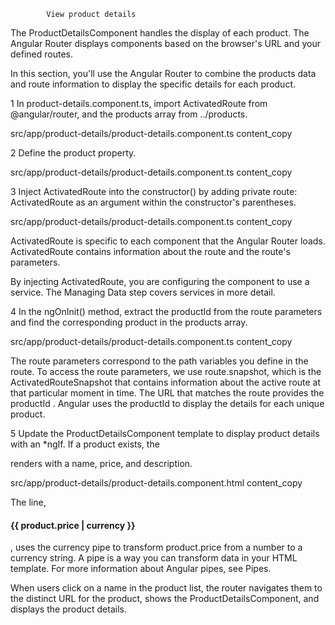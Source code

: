             View product details

The ProductDetailsComponent handles the display of each product. The Angular Router displays components based on the browser's URL and your defined routes.

In this section, you'll use the Angular Router to combine the products data and route information to display the specific details for each product.

1 In product-details.component.ts, import ActivatedRoute from @angular/router, and the products array from ../products.

src/app/product-details/product-details.component.ts
content_copy

<!-- import { Component, OnInit } from '@angular/core';
import { ActivatedRoute } from '@angular/router';

import { Product, products } from '../products'; -->

2 Define the product property.

src/app/product-details/product-details.component.ts
content_copy

<!-- export class ProductDetailsComponent implements OnInit {

  product: Product | undefined;
  /* ... */
} -->

3 Inject ActivatedRoute into the constructor() by adding private route: ActivatedRoute as an argument within the constructor's parentheses.

src/app/product-details/product-details.component.ts
content_copy

<!-- export class ProductDetailsComponent implements OnInit {

  product: Product | undefined;

  constructor(private route: ActivatedRoute) { }

} -->

ActivatedRoute is specific to each component that the Angular Router loads. ActivatedRoute contains information about the route and the route's parameters.

By injecting ActivatedRoute, you are configuring the component to use a service. The Managing Data step covers services in more detail.

4 In the ngOnInit() method, extract the productId from the route parameters and find the corresponding product in the products array.

src/app/product-details/product-details.component.ts
content_copy

<!-- ngOnInit() {
  // First get the product id from the current route.
  const routeParams = this.route.snapshot.paramMap;
  const productIdFromRoute = Number(routeParams.get('productId'));

  // Find the product that correspond with the id provided in route.
  this.product = products.find(product => product.id === productIdFromRoute);
} -->

The route parameters correspond to the path variables you define in the route. To access the route parameters, we use route.snapshot, which is the ActivatedRouteSnapshot that contains information about the active route at that particular moment in time. The URL that matches the route provides the productId . Angular uses the productId to display the details for each unique product.

5 Update the ProductDetailsComponent template to display product details with an \*ngIf. If a product exists, the <div> renders with a name, price, and description.

src/app/product-details/product-details.component.html
content_copy

<!-- <h2>Product Details</h2>

<div *ngIf="product">
  <h3>{{ product.name }}</h3>
  <h4>{{ product.price | currency }}</h4>
  <p>{{ product.description }}</p>
</div> -->

The line, <h4>{{ product.price | currency }}</h4>, uses the currency pipe to transform product.price from a number to a currency string. A pipe is a way you can transform data in your HTML template. For more information about Angular pipes, see Pipes.

When users click on a name in the product list, the router navigates them to the distinct URL for the product, shows the ProductDetailsComponent, and displays the product details.
